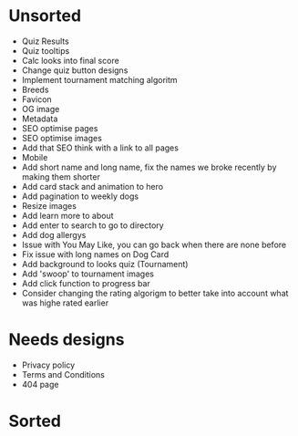# Unsorted

- Quiz Results
- Quiz tooltips
- Calc looks into final score
- Change quiz button designs
- Implement tournament matching algoritm
- Breeds
- Favicon
- OG image
- Metadata
- SEO optimise pages
- SEO optimise images
- Add that SEO think with a link to all pages
- Mobile
- Add short name and long name, fix the names we broke recently by making them shorter
- Add card stack and animation to hero
- Add pagination to weekly dogs
- Resize images
- Add learn more to about
- Add enter to search to go to directory
- Add dog allergys
- Issue with You May Like, you can go back when there are none before
- Fix issue with long names on Dog Card
- Add background to looks quiz (Tournament)
- Add 'swoop' to tournament images
- Add click function to progress bar
- Consider changing the rating algorigm to better take into account what was highe rated earlier

# Needs designs

- Privacy policy
- Terms and Conditions
- 404 page

# Sorted
